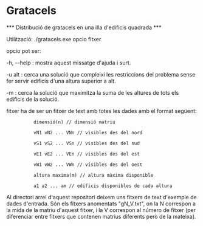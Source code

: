 # Gratacels
*** Distribució de gratacels en una illa d'edificis quadrada ***

Utilització: ./gratacels.exe opcio fitxer


opcio pot ser:

-h, --help  : mostra aquest missatge d'ajuda i surt.

-u alt      : cerca una solució que compleixi les restriccions del problema sense fer servir edificis d'una altura superior a alt.

-m          : cerca la solució que maximitza la suma de les altures de tots els edificis de la solució.

fitxer        ha de ser un fitxer de text amb totes les dades amb el format següent:

              dimensió(n) // dimensió matriu
              
              vN1 vN2 ... VNn // visibles des del nord
              
              vS1 vS2 ... VSn // visibles des del sud
              
              vE1 vE2 ... VEn // visibles des del est
              
              vW1 vW2 ... VWn // visibles des del oest
              
              altura maxima(m) // altura màxima disponible
              
              a1 a2 ... am // edificis disponibles de cada altura
              
Al directori arrel d'aquest repositori deixem uns fitxers de text d'exemple de dades d'entrada. Són els fitxers anomentats "gN_V.txt", on la N correspon a la mida de la matriu d'aquest fitxer, i la V correspon al número de fitxer (per diferenciar entre fitxers que contenen matrius diferents però de la mateixa).
